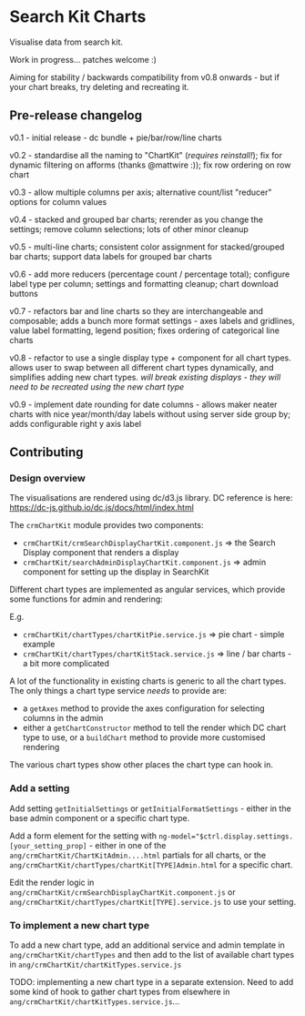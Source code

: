 # Search Kit Charts

Visualise data from search kit.

Work in progress... patches welcome :)

Aiming for stability / backwards compatibility from v0.8 onwards - but if your chart breaks, try deleting and recreating it.

## Pre-release changelog

v0.1 - initial release - dc bundle + pie/bar/row/line charts

v0.2 - standardise all the naming to "ChartKit" (*requires reinstall!*); fix for dynamic filtering on afforms (thanks @mattwire :)); fix row ordering on row chart

v0.3 - allow multiple columns per axis; alternative count/list "reducer" options for column values

v0.4 - stacked and grouped bar charts; rerender as you change the settings; remove column selections; lots of other minor cleanup

v0.5 - multi-line charts; consistent color assignment for stacked/grouped bar charts; support data labels for grouped bar charts

v0.6 - add more reducers (percentage count / percentage total); configure label type per column; settings and formatting cleanup; chart download buttons

v0.7 - refactors bar and line charts so they are interchangeable and composable; adds a bunch more format settings - axes labels and gridlines, value label formatting, legend position; fixes ordering of categorical line charts

v0.8 - refactor to use a single display type + component for all chart types. allows user to swap between all different chart types dynamically, and simplifies adding new chart types. *will break existing displays - they will need to be recreated using the new chart type*

v0.9 - implement date rounding for date columns - allows maker neater charts with nice year/month/day labels without using server side group by; adds configurable right y axis label

## Contributing

### Design overview

The visualisations are rendered using dc/d3.js library. DC reference is here: https://dc-js.github.io/dc.js/docs/html/index.html

The `crmChartKit` module provides two components:
- `crmChartKit/crmSearchDisplayChartKit.component.js` => the Search Display component that renders a display
- `crmChartKit/searchAdminDisplayChartKit.component.js` => admin component for setting up the display in SearchKit

Different chart types are implemented as angular services, which provide some functions for admin and rendering:

E.g.
- `crmChartKit/chartTypes/chartKitPie.service.js` => pie chart - simple example
- `crmChartKit/chartTypes/chartKitStack.service.js` => line / bar charts - a bit more complicated

A lot of the functionality in existing charts is generic to all the chart types. The only things a chart type service *needs* to provide are:
- a `getAxes` method to provide the axes configuration for selecting columns in the admin
- either a `getChartConstructor` method to tell the render which DC chart type to use, or a `buildChart` method to provide more customised rendering

The various chart types show other places the chart type can hook in.

### Add a setting

Add setting `getInitialSettings` or `getInitialFormatSettings` - either in the base admin component or a specific chart type.

Add a form element for the setting with  `ng-model="$ctrl.display.settings.[your_setting_prop]` - either in one of the `ang/crmChartKit/ChartKitAdmin....html` partials for all charts, or the `ang/crmChartKit/chartTypes/chartKit[TYPE]Admin.html` for a specific chart.

Edit the render logic in `ang/crmChartKit/crmSearchDisplayChartKit.component.js` or `ang/crmChartKit/chartTypes/chartKit[TYPE].service.js` to use your setting.

### To implement a new chart type

To add a new chart type, add an additional service and admin template in `ang/crmChartKit/chartTypes` and then add to the list of available chart types in `ang/crmChartKit/chartKitTypes.service.js`

TODO: implementing a new chart type in a separate extension. Need to add some kind of hook to gather chart types from elsewhere in `ang/crmChartKit/chartKitTypes.service.js`...
